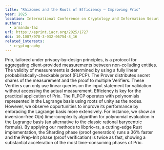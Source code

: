```yaml
---
title: "Rhizomes and the Roots of Efficiency — Improving Prio"
year: 2025
location: International Conference on Cryptology and Information Security in Latin America (LATINCRYPT 2025). Lecture Notes in Computer Science, vol 16129, Springer, Cham, 2025.
authors:
  - armando-faz
url: https://eprint.iacr.org/2025/1727
doi: 10.1007/978-3-032-06754-8_16
related_interests:
  - cryptography
---
```


Prio, tailored under privacy-by-design principles, is a protocol for aggregating client-provided measurements between non-colluding entities. The validity of measurements is determined by using a fully linear probabilistically-checkable proof (FLPCP). The Prover distributes secret shares of the measurement and the proof to multiple Verifiers. These Verifiers can only use linear queries on the input statement for validation without accessing the actual measurement. Efficiency is key for the practical application of Prio. The FLPCP operates with polynomials represented in the Lagrange basis using roots of unity as the nodes. However, we observe opportunities to improve its performance by embracing the Lagrange basis more extensively. For instance, we show an inversion-free O(n) time-complexity algorithm for polynomial evaluation in the Lagrange basis (an alternative to the classic rational barycentric formula). By applying our methods to libprio-rs, a cutting-edge Rust implementation, the Sharding phase (proof generation) runs a 36% faster and the Prep-Init phase (proof verification) is twice as fast, showing a substantial acceleration of the most time-consuming phases of Prio.
